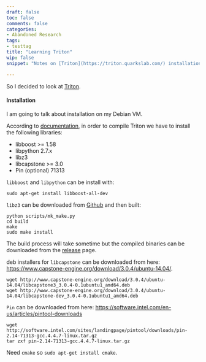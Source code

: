 ```yaml
---
draft: false
toc: false
comments: false
categories:
- Abandoned Research
tags:
- testtag
title: "Learning Triton"
wip: false
snippet: "Notes on [Triton](https://triton.quarkslab.com/) installation."

---
```


So I decided to look at [Triton][triton-link].

#### Installation
I am going to talk about installation on my Debian VM.

According to [documentation][installation-link], in order to compile Triton we have to install the following libraries:

* libboost >= 1.58
* libpython 2.7.x
* libz3
* libcapstone >= 3.0
* Pin (optional) 71313

`libboost` and `libpython` can be install with:

    sudo apt-get install libboost-all-dev

`libz3` can be downloaded from [Github][z3-github] and then built:

    python scripts/mk_make.py
    cd build
    make
    sudo make install

The build process will take sometime but the compiled binaries can be downloaded from the [release][z3-release] page.

deb installers for `libcapstone` can be downloaded from here: https://www.capstone-engine.org/download/3.0.4/ubuntu-14.04/.

    wget http://www.capstone-engine.org/download/3.0.4/ubuntu-14.04/libcapstone3_3.0.4-0.1ubuntu1_amd64.deb
    wget http://www.capstone-engine.org/download/3.0.4/ubuntu-14.04/libcapstone-dev_3.0.4-0.1ubuntu1_amd64.deb

`Pin` can be downloaded from here: https://software.intel.com/en-us/articles/pintool-downloads

    wget http://software.intel.com/sites/landingpage/pintool/downloads/pin-2.14-71313-gcc.4.4.7-linux.tar.gz
    tar zxf pin-2.14-71313-gcc.4.4.7-linux.tar.gz

Need `cmake` so `sudo apt-get install cmake`.

[triton-link]: https://triton.quarkslab.com/
[installation-link]: http://triton.quarkslab.com/documentation/doxygen/#install_sec
[z3-release]: https://github.com/Z3Prover/z3/releases
[z3-github]: https://github.com/Z3Prover/z3/releases
[capstone-github]: https://github.com/aquynh/capstone.git
